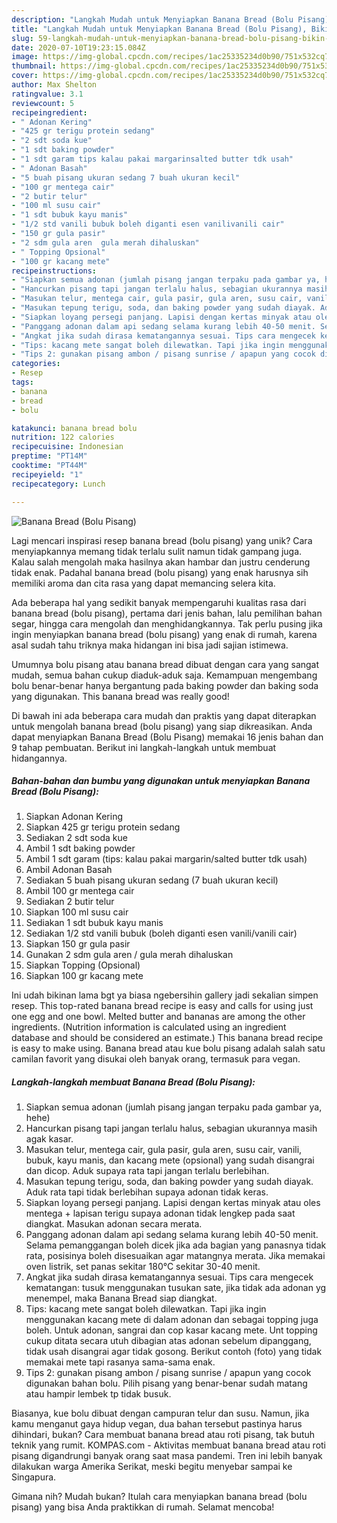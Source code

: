 ```yaml
---
description: "Langkah Mudah untuk Menyiapkan Banana Bread (Bolu Pisang), Bikin Ngiler"
title: "Langkah Mudah untuk Menyiapkan Banana Bread (Bolu Pisang), Bikin Ngiler"
slug: 59-langkah-mudah-untuk-menyiapkan-banana-bread-bolu-pisang-bikin-ngiler
date: 2020-07-10T19:23:15.084Z
image: https://img-global.cpcdn.com/recipes/1ac25335234d0b90/751x532cq70/banana-bread-bolu-pisang-foto-resep-utama.jpg
thumbnail: https://img-global.cpcdn.com/recipes/1ac25335234d0b90/751x532cq70/banana-bread-bolu-pisang-foto-resep-utama.jpg
cover: https://img-global.cpcdn.com/recipes/1ac25335234d0b90/751x532cq70/banana-bread-bolu-pisang-foto-resep-utama.jpg
author: Max Shelton
ratingvalue: 3.1
reviewcount: 5
recipeingredient:
- " Adonan Kering"
- "425 gr terigu protein sedang"
- "2 sdt soda kue"
- "1 sdt baking powder"
- "1 sdt garam tips kalau pakai margarinsalted butter tdk usah"
- " Adonan Basah"
- "5 buah pisang ukuran sedang 7 buah ukuran kecil"
- "100 gr mentega cair"
- "2 butir telur"
- "100 ml susu cair"
- "1 sdt bubuk kayu manis"
- "1/2 std vanili bubuk boleh diganti esen vanilivanili cair"
- "150 gr gula pasir"
- "2 sdm gula aren  gula merah dihaluskan"
- " Topping Opsional"
- "100 gr kacang mete"
recipeinstructions:
- "Siapkan semua adonan (jumlah pisang jangan terpaku pada gambar ya, hehe)"
- "Hancurkan pisang tapi jangan terlalu halus, sebagian ukurannya masih agak kasar."
- "Masukan telur, mentega cair, gula pasir, gula aren, susu cair, vanili, bubuk, kayu manis, dan kacang mete (opsional) yang sudah disangrai dan dicop. Aduk supaya rata tapi jangan terlalu berlebihan."
- "Masukan tepung terigu, soda, dan baking powder yang sudah diayak. Aduk rata tapi tidak berlebihan supaya adonan tidak keras."
- "Siapkan loyang persegi panjang. Lapisi dengan kertas minyak atau oles mentega + lapisan terigu supaya adonan tidak lengkep pada saat diangkat. Masukan adonan secara merata."
- "Panggang adonan dalam api sedang selama kurang lebih 40-50 menit. Selama pemanggangan boleh dicek jika ada bagian yang panasnya tidak rata, posisinya boleh disesuaikan agar matangnya merata. Jika memakai oven listrik, set panas sekitar 180°C sekitar 30-40 menit."
- "Angkat jika sudah dirasa kematangannya sesuai. Tips cara mengecek kematangan: tusuk menggunakan tusukan sate, jika tidak ada adonan yg menempel, maka Banana Bread siap diangkat."
- "Tips: kacang mete sangat boleh dilewatkan. Tapi jika ingin menggunakan kacang mete di dalam adonan dan sebagai topping juga boleh. Untuk adonan, sangrai dan cop kasar kacang mete. Unt topping cukup ditata secara utuh dibagian atas adonan sebelum dipanggang, tidak usah disangrai agar tidak gosong. Berikut contoh (foto) yang tidak memakai mete tapi rasanya sama-sama enak."
- "Tips 2: gunakan pisang ambon / pisang sunrise / apapun yang cocok digunakan bahan bolu. Pilih pisang yang benar-benar sudah matang atau hampir lembek tp tidak busuk."
categories:
- Resep
tags:
- banana
- bread
- bolu

katakunci: banana bread bolu 
nutrition: 122 calories
recipecuisine: Indonesian
preptime: "PT14M"
cooktime: "PT44M"
recipeyield: "1"
recipecategory: Lunch

---
```



![Banana Bread (Bolu Pisang)](https://img-global.cpcdn.com/recipes/1ac25335234d0b90/751x532cq70/banana-bread-bolu-pisang-foto-resep-utama.jpg)

Lagi mencari inspirasi resep banana bread (bolu pisang) yang unik? Cara menyiapkannya memang tidak terlalu sulit namun tidak gampang juga. Kalau salah mengolah maka hasilnya akan hambar dan justru cenderung tidak enak. Padahal banana bread (bolu pisang) yang enak harusnya sih memiliki aroma dan cita rasa yang dapat memancing selera kita.

Ada beberapa hal yang sedikit banyak mempengaruhi kualitas rasa dari banana bread (bolu pisang), pertama dari jenis bahan, lalu pemilihan bahan segar, hingga cara mengolah dan menghidangkannya. Tak perlu pusing jika ingin menyiapkan banana bread (bolu pisang) yang enak di rumah, karena asal sudah tahu triknya maka hidangan ini bisa jadi sajian istimewa.

Umumnya bolu pisang atau banana bread dibuat dengan cara yang sangat mudah, semua bahan cukup diaduk-aduk saja. Kemampuan mengembang bolu benar-benar hanya bergantung pada baking powder dan baking soda yang digunakan. This banana bread was really good!


Di bawah ini ada beberapa cara mudah dan praktis yang dapat diterapkan untuk mengolah banana bread (bolu pisang) yang siap dikreasikan. Anda dapat menyiapkan Banana Bread (Bolu Pisang) memakai 16 jenis bahan dan 9 tahap pembuatan. Berikut ini langkah-langkah untuk membuat hidangannya.

<!--inarticleads1-->

##### Bahan-bahan dan bumbu yang digunakan untuk menyiapkan Banana Bread (Bolu Pisang):

1. Siapkan  Adonan Kering
1. Siapkan 425 gr terigu protein sedang
1. Sediakan 2 sdt soda kue
1. Ambil 1 sdt baking powder
1. Ambil 1 sdt garam (tips: kalau pakai margarin/salted butter tdk usah)
1. Ambil  Adonan Basah
1. Sediakan 5 buah pisang ukuran sedang (7 buah ukuran kecil)
1. Ambil 100 gr mentega cair
1. Sediakan 2 butir telur
1. Siapkan 100 ml susu cair
1. Sediakan 1 sdt bubuk kayu manis
1. Sediakan 1/2 std vanili bubuk (boleh diganti esen vanili/vanili cair)
1. Siapkan 150 gr gula pasir
1. Gunakan 2 sdm gula aren / gula merah dihaluskan
1. Siapkan  Topping (Opsional)
1. Siapkan 100 gr kacang mete


Ini udah bikinan lama bgt ya biasa ngebersihin gallery jadi sekalian simpen resep. This top-rated banana bread recipe is easy and calls for using just one egg and one bowl. Melted butter and bananas are among the other ingredients. (Nutrition information is calculated using an ingredient database and should be considered an estimate.) This banana bread recipe is easy to make using. Banana bread atau kue bolu pisang adalah salah satu camilan favorit yang disukai oleh banyak orang, termasuk para vegan. 

<!--inarticleads2-->

##### Langkah-langkah membuat Banana Bread (Bolu Pisang):

1. Siapkan semua adonan (jumlah pisang jangan terpaku pada gambar ya, hehe)
1. Hancurkan pisang tapi jangan terlalu halus, sebagian ukurannya masih agak kasar.
1. Masukan telur, mentega cair, gula pasir, gula aren, susu cair, vanili, bubuk, kayu manis, dan kacang mete (opsional) yang sudah disangrai dan dicop. Aduk supaya rata tapi jangan terlalu berlebihan.
1. Masukan tepung terigu, soda, dan baking powder yang sudah diayak. Aduk rata tapi tidak berlebihan supaya adonan tidak keras.
1. Siapkan loyang persegi panjang. Lapisi dengan kertas minyak atau oles mentega + lapisan terigu supaya adonan tidak lengkep pada saat diangkat. Masukan adonan secara merata.
1. Panggang adonan dalam api sedang selama kurang lebih 40-50 menit. Selama pemanggangan boleh dicek jika ada bagian yang panasnya tidak rata, posisinya boleh disesuaikan agar matangnya merata. Jika memakai oven listrik, set panas sekitar 180°C sekitar 30-40 menit.
1. Angkat jika sudah dirasa kematangannya sesuai. Tips cara mengecek kematangan: tusuk menggunakan tusukan sate, jika tidak ada adonan yg menempel, maka Banana Bread siap diangkat.
1. Tips: kacang mete sangat boleh dilewatkan. Tapi jika ingin menggunakan kacang mete di dalam adonan dan sebagai topping juga boleh. Untuk adonan, sangrai dan cop kasar kacang mete. Unt topping cukup ditata secara utuh dibagian atas adonan sebelum dipanggang, tidak usah disangrai agar tidak gosong. Berikut contoh (foto) yang tidak memakai mete tapi rasanya sama-sama enak.
1. Tips 2: gunakan pisang ambon / pisang sunrise / apapun yang cocok digunakan bahan bolu. Pilih pisang yang benar-benar sudah matang atau hampir lembek tp tidak busuk.


Biasanya, kue bolu dibuat dengan campuran telur dan susu. Namun, jika kamu menganut gaya hidup vegan, dua bahan tersebut pastinya harus dihindari, bukan? Cara membuat banana bread atau roti pisang, tak butuh teknik yang rumit. KOMPAS.com - Aktivitas membuat banana bread atau roti pisang digandrungi banyak orang saat masa pandemi. Tren ini lebih banyak dilakukan warga Amerika Serikat, meski begitu menyebar sampai ke Singapura. 

Gimana nih? Mudah bukan? Itulah cara menyiapkan banana bread (bolu pisang) yang bisa Anda praktikkan di rumah. Selamat mencoba!
